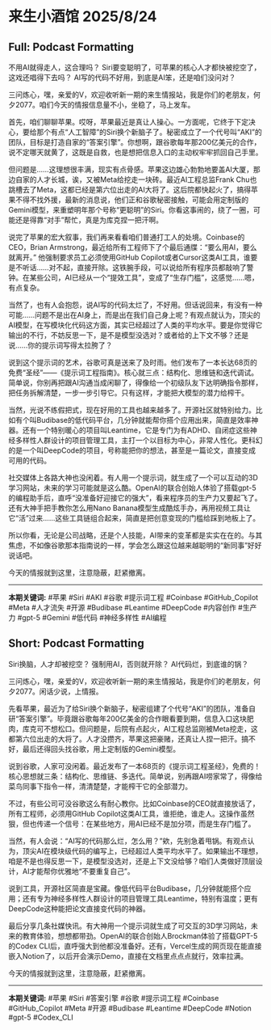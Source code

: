 # 来生小酒馆 2025/8/24

## Full: Podcast Formatting 

不用AI就得走人，这合理吗？
Siri要变聪明了，可苹果的核心人才都快被挖空了，这戏还唱得下去吗？
AI写的代码不好用，到底是AI笨，还是咱们没问对？

三问炼心，嘿，亲爱的V，欢迎收听新一期的来生情报站，我是你们的老朋友，何夕2077。咱们今天的情报信息量不小，坐稳了，马上发车。

首先，咱们聊聊苹果。哎呀，苹果最近是真让人操心。一方面呢，它终于下定决心，要给那个有点“人工智障”的Siri换个新脑子了。秘密成立了一个代号叫“AKI”的团队，目标是打造自家的“答案引擎”。你想啊，跟谷歌每年那200亿美元的合作，说不定哪天就黄了，这既是自救，也是想把信息入口的主动权牢牢抓回自己手里。

但问题是……这理想很丰满，现实有点骨感。苹果这边雄心勃勃地要盖AI大厦，那边自家的人才长城，诶，又被Meta给挖走一块砖。最近AI工程总监Frank Chu也跳槽去了Meta，这都已经是第六位出走的AI大将了。这后院都快起火了，搞得苹果不得不找外援，最新的消息说，他们正和谷歌秘密接触，可能会用定制版的Gemini模型，来重塑明年那个号称“更聪明”的Siri。你看这事闹的，绕了一圈，可能还是得靠“对手”帮忙，真是为库克捏一把汗啊。

说完了苹果的宏大叙事，我们再来看看咱们普通打工人的处境。Coinbase的CEO，Brian Armstrong，最近给所有工程师下了个最后通牒：“要么用AI，要么就离开。” 他强制要求员工必须使用GitHub Copilot或者Cursor这类AI工具，谁要是不听话……对不起，直接开除。这铁腕手段，可以说给所有程序员都敲响了警钟。在某些公司，AI已经从一个“提效工具”，变成了“生存门槛”，这感觉……嗯，有点复杂。

当然了，也有人会抱怨，说AI写的代码太烂了，不好用。但话说回来，有没有一种可能……问题不是出在AI身上，而是出在我们自己身上呢？有观点就认为，顶尖的AI模型，在写模块化代码这方面，其实已经超过了人类的平均水平。要是你觉得它输出的不行，不妨反思一下，是不是模型没选对？或者给的上下文不够？还是说……你的提示词写得太拉胯了？

说到这个提示词的艺术，谷歌可真是送来了及时雨。他们发布了一本长达68页的免费“圣经”——《提示词工程指南》。核心就三点：结构化、思维链和迭代调试。简单说，你别再把跟AI沟通当成闲聊了，得像给一个初级队友下达明确指令那样，把任务拆解清楚，一步一步引导它。只有这样，才能把大模型的潜力给榨干。

当然，光说不练假把式，现在好用的工具也越来越多了。开源社区就特别给力。比如有个叫Budibase的低代码平台，几分钟就能帮你搭个应用出来，简直是效率神器。还有一个特别暖心的项目叫Leantime，它是专门为有ADHD、自闭症这些神经多样性人群设计的项目管理工具，主打一个以目标为中心，非常人性化。更科幻的是一个叫DeepCode的项目，号称能把你的想法，甚至是一篇论文，直接变成可用的代码。

社交媒体上各路大神也没闲着。有人用一个提示词，就生成了一个可以互动的3D学习网站，未来的学习可能就是这么酷。OpenAI的联合创始人体验了搭载gpt-5的编程助手后，直呼“没准备好迎接它的强大”，看来程序员的生产力又要起飞了。还有大神手把手教你怎么用Nano Banana模型生成酷炫手办，再用视频工具让它“活”过来……这些工具链组合起来，简直是把创意变现的门槛给踩到地板上了。

所以你看，无论是公司战略，还是个人技能，AI带来的变革都是实实在在的。与其焦虑，不如像谷歌那本指南说的一样，学会怎么跟这位越来越聪明的“新同事”好好说话吧。

今天的情报就到这里，注意隐蔽，赶紧撤离。

---
**本期关键词:**
#苹果
#Siri
#AKI
#谷歌
#提示词工程
#Coinbase
#GitHub_Copilot
#Meta
#人才流失
#开源
#Budibase
#Leantime
#DeepCode
#内容创作
#生产力
#gpt-5
#Gemini
#低代码
#神经多样性
#AI编程

## Short: Podcast Formatting 

Siri换脑，人才却被挖空？
强制用AI，否则就开除？
AI代码烂，到底谁的锅？

三问炼心，嘿，亲爱的V，欢迎收听新一期的来生情报站，我是你们的老朋友，何夕2077。闲话少说，上情报。

先看苹果，最近为了给Siri换个新脑子，秘密组建了个代号“AKI”的团队，准备自研“答案引擎”。毕竟跟谷歌每年200亿美金的合作眼看要到期，信息入口这块肥肉，库克可不想松口。但问题是，后院有点起火，AI工程总监刚被Meta挖走，这都第六位出走的大将了。人才没攒齐，苹果这把豪赌，还真让人捏一把汗。搞不好，最后还得回头找谷歌，用上定制版的Gemini模型。

说到谷歌，人家可没闲着。最近发布了一本68页的《提示词工程圣经》，免费的！核心思想就三条：结构化、思维链、多迭代。简单说，别再跟AI唠家常了，得像给菜鸟同事下指令一样，清清楚楚，才能榨干它的全部潜力。

不过，有些公司可没谷歌这么有耐心教你。比如Coinbase的CEO就直接放话了，所有工程师，必须用GitHub Copilot这类AI工具，谁拒绝，谁走人。这操作虽然狠，但也传递一个信号：在某些地方，用AI已经不是加分项，而是生存门槛了。

当然，有人会说：“AI写的代码那么烂，怎么用？”欸，先别急着甩锅。有观点认为，顶尖AI在模块级代码的编写上，已经超过人类平均水平了。如果输出不理想，咱是不是也得反思一下，是模型没选对，还是上下文没给够？咱们人类做好顶层设计，AI才能帮你优雅地“不要重复自己”。

说到工具，开源社区简直是宝藏。像低代码平台Budibase，几分钟就能搭个应用；还有专为神经多样性人群设计的项目管理工具Leantime，特别有温度；更有DeepCode这种能把论文直接变代码的神器。

最后分享几条社媒快讯。有大神用一个提示词就生成了可交互的3D学习网站，未来的教育体验，想想都带劲。OpenAI的联合创始人Brockman体验了搭载GPT-5的Codex CLI后，直呼强大到他都没准备好。还有，Vercel生成的网页现在能直接嵌入Notion了，以后开会演示Demo，直接在文档里点点点就行，效率拉满。

今天的情报就到这里，注意隐蔽，赶紧撤离。

---
**本期关键词:**
#苹果
#Siri
#答案引擎
#谷歌
#提示词工程
#Coinbase
#GitHub_Copilot
#Meta
#开源
#Budibase
#Leantime
#DeepCode
#Notion
#gpt-5
#Codex_CLI